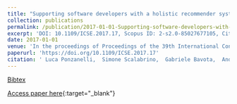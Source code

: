 ```yaml
---
title: "Supporting software developers with a holistic recommender system"
collection: publications
permalink: /publication/2017-01-01-Supporting-software-developers-with-a-holistic-recommender-system
excerpt: 'DOI: 10.1109/ICSE.2017.17, Scopus ID: 2-s2.0-85027677105, Cited by: 12'
date: 2017-01-01
venue: 'In the proceedings of Proceedings of the 39th International Conference on Software Engineering, ICSE 2017, Buenos Aires, Argentina, May 20-28, 2017'
paperurl: 'https://doi.org/10.1109/ICSE.2017.17'
citation: ' Luca Ponzanelli,  Simone Scalabrino,  Gabriele Bavota,  Andrea Mocci,  Rocco Oliveto,  Massimiliano Di,  Michele Lanza, &quot;Supporting software developers with a holistic recommender system.&quot; In the proceedings of Proceedings of the 39th International Conference on Software Engineering, ICSE 2017, Buenos Aires, Argentina, May 20-28, 2017, 2017.'
---
```

[Bibtex](https://dblp.org/rec/bib/conf/icse/PonzanelliSBMOP17)

[Access paper here](https://doi.org/10.1109/ICSE.2017.17){:target="_blank"}
